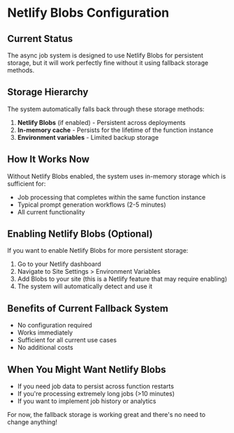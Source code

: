 # Netlify Blobs Configuration

## Current Status
The async job system is designed to use Netlify Blobs for persistent storage, but it will work perfectly fine without it using fallback storage methods.

## Storage Hierarchy
The system automatically falls back through these storage methods:
1. **Netlify Blobs** (if enabled) - Persistent across deployments
2. **In-memory cache** - Persists for the lifetime of the function instance
3. **Environment variables** - Limited backup storage

## How It Works Now
Without Netlify Blobs enabled, the system uses in-memory storage which is sufficient for:
- Job processing that completes within the same function instance
- Typical prompt generation workflows (2-5 minutes)
- All current functionality

## Enabling Netlify Blobs (Optional)
If you want to enable Netlify Blobs for more persistent storage:

1. Go to your Netlify dashboard
2. Navigate to Site Settings > Environment Variables
3. Add Blobs to your site (this is a Netlify feature that may require enabling)
4. The system will automatically detect and use it

## Benefits of Current Fallback System
- No configuration required
- Works immediately
- Sufficient for all current use cases
- No additional costs

## When You Might Want Netlify Blobs
- If you need job data to persist across function restarts
- If you're processing extremely long jobs (>10 minutes)
- If you want to implement job history or analytics

For now, the fallback storage is working great and there's no need to change anything!
